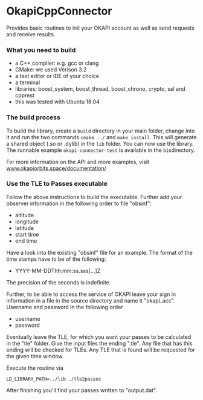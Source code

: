 # OkapiCppConnector
Provides basic routines to init your OKAPI account as well as send requests and receive results.

### What you need to build
* a C++ compiler: e.g. gcc or clang
* CMake: we used Verison 3.2
* a text editor or IDE of your choice
* a terminal
* libraries: boost_system, boost_thread, boost_chrono, crypto, ssl and cpprest
* this was tested with Ubuntu 18.04

### The build process
To build the library, create a `build` directory in your main folder, change into it and run the two commands `cmake ../` and `make install`. This will generate a shared object (.so or .dylib) in the `lib` folder. You can now use the library. The runnable example `okapi-connector-test` is available in the `bin`directory. 

For more information on the API and more examples, visit www.okapiorbits.space/documentation/

### Use the TLE to Passes executable
Follow the above instructions to build the executable. Further add your observer information in the following order to file "obsinf":
- altitude
- longitude
- latitude
- start time
- end time

Have a look into the existing "obsinf" file for an example. The format of the time stamps have to be of the following:
- YYYY-MM-DDThh:mm:ss.sss[...]Z

The precision of the seconds is indefinite.

Further, to be able to access the service of OKAPI leave your sign in information in a file in the source directory and name it "okapi_acc". Username and password in the following order
- username
- password

Eventually leave the TLE, for which you want your passes to be calculated in the "tle" folder. Give the input files the ending ".tle". Any file that has this ending will be checked for TLEs. Any TLE that is found will be requested for the given time window.

Execute the routine via
```
LD_LIBRARY_PATH=../lib ./tle2passes
```

After finishing you'll find your passes written to "output.dat".
